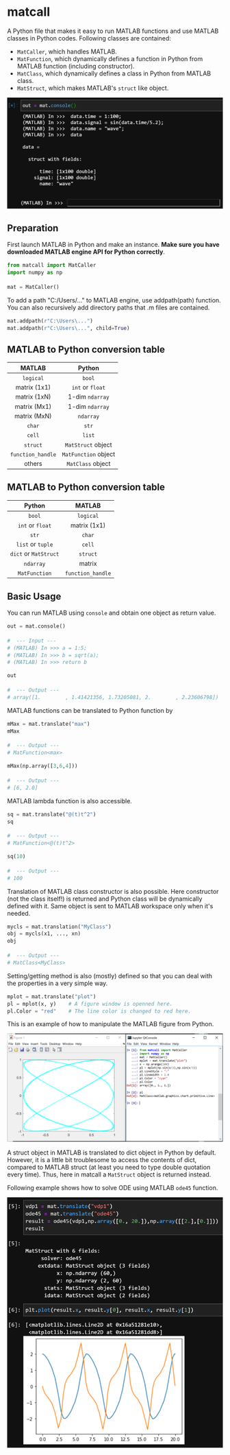 # matcall
A Python file that makes it easy to run MATLAB functions and use MATLAB classes in Python codes.
Following classes are contained:
- `MatCaller`, which handles MATLAB.
- `MatFunction`, which dynamically defines a function in Python from MATLAB function (including constructor).
- `MatClass`, which dynamically defines a class in Python from MATLAB class.
- `MatStruct`, which makes MATLAB's `struct` like object.

<img src="images/example_2.png" width="600">

## Preparation

First launch MATLAB in Python and make an instance. **Make sure you have downloaded MATLAB engine API for Python correctly**.

```python
from matcall import MatCaller
import numpy as np

mat = MatCaller()
```

To add a path "C:/Users/..." to MATLAB engine, use addpath(path) function. You can also recursively add directory paths that .m files are contained.

```python
mat.addpath(r"C:\Users\...")
mat.addpath(r"C:\Users\...", child=True)
```
## MATLAB to Python conversion table

|MATLAB|Python|
|:----:|:----:|
|`logical`|`bool`|
|matrix (1x1)|`int` or `float`|
|matrix (1xN)|1-dim `ndarray`|
|matrix (Mx1)|1-dim `ndarray`|
|matrix (MxN)|`ndarray`|
|`char`|`str`|
|`cell`|`list`|
|`struct`|`MatStruct` object|
|`function_handle`|`MatFunction` object|
|others|`MatClass` object|

## MATLAB to Python conversion table

|Python|MATLAB|
|:----:|:----:|
|`bool`|`logical`|
|`int` or `float`|matrix (1x1)|
|`str`|`char`|
|`list` or `tuple`|`cell`|
|`dict` or `MatStruct`|`struct`|
|`ndarray`|matrix|
|`MatFunction`|`function_handle`|

## Basic Usage

You can run MATLAB using `console` and obtain one object as return value.

```python
out = mat.console()

#  --- Input ---
# (MATLAB) In >>> a = 1:5;
# (MATLAB) In >>> b = sqrt(a);
# (MATLAB) In >>> return b
```
```python
out

#  --- Output ---
# array([1.        , 1.41421356, 1.73205081, 2.        , 2.23606798])
```

MATLAB functions can be translated to Python function by

```python
mMax = mat.translate("max")
mMax

#  --- Output ---
# MatFunction<max>
```
```python
mMax(np.array([3,6,4]))

#  --- Output ---
# [6, 2.0]
```

MATLAB lambda function is also accessible.
```python
sq = mat.translate("@(t)t^2")
sq

#  --- Output ---
# MatFunction<@(t)t^2>
```
```python
sq(10)

#  --- Output ---
# 100
```

Translation of MATLAB class constructor is also possible. Here constructor (not the class itself!) is returned and Python class will be dynamically defined with it. Same object
is sent to MATLAB workspace only when it's needed.

```python
mycls = mat.translation("MyClass")
obj = mycls(x1, ..., xn)
obj

#  --- Output ---
# MatClass<MyClass>
```

Setting/getting method is also (mostly) defined so that you can deal with the properties in a very simple way.

```python
mplot = mat.translate("plot")
pl = mplot(x, y)    # A figure window is openned here.
pl.Color = "red"    # The line color is changed to red here.
```

This is an example of how to manipulate the MATLAB figure from Python.

![example_1](images/example_1.png)

A struct object in MATLAB is translated to dict object in Python by default. However, it is a little bit troublesome to access the contents of dict, compared to MATLAB struct (at least you need to type double quotation every time). Thus, here in matcall a `MatStruct` object is returned instead.

Following example shows how to solve ODE using MATLAB `ode45` function.

<img src="images/example_3.png" width="600">
